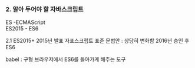 ### 2. 알아 두어야 할 자바스크립트

ES -ECMAScript  
ES2015 - ES6

2.1 ES2015+
2015년 발표 자표스크립트 표준 문법안 : 상당히 변화함
2016년 승인 후 ES6

babel : 구형 브라우저에서 ES6를 돌아가게 해주는 도구
